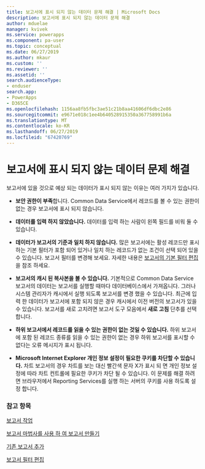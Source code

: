 ```yaml
---
title: 보고서에 표시 되지 않는 데이터 문제 해결 | Microsoft Docs
description: 보고서에 표시 되지 않는 데이터 문제 해결
author: mduelae
manager: kvivek
ms.service: powerapps
ms.component: pa-user
ms.topic: conceptual
ms.date: 06/27/2019
ms.author: mkaur
ms.custom: ''
ms.reviewer: ''
ms.assetid: ''
search.audienceType:
- enduser
search.app:
- PowerApps
- D365CE
ms.openlocfilehash: 1156aa8fb5fbc3ae51c21b8aa41606df6dbc2e86
ms.sourcegitcommit: e9671e018c1ee4b640528915350a367758991b6a
ms.translationtype: MT
ms.contentlocale: ko-KR
ms.lasthandoff: 06/27/2019
ms.locfileid: "67420769"
---
```

# <a name="troubleshoot-problems-with-data-not-displaying-in-a-report"></a>보고서에 표시 되지 않는 데이터 문제 해결

보고서에 있을 것으로 예상 되는 데이터가 표시 되지 않는 이유는 여러 가지가 있습니다.  
  
- **보안 권한이 부족**합니다. Common Data Service에서 레코드를 볼 수 있는 권한이 없는 경우 보고서에 표시 되지 않습니다.  
  
- **데이터를 입력 하지 않았습니다.** 데이터를 입력 하는 사람이 왼쪽 필드를 비워 둘 수 있습니다.  
  
- **데이터가 보고서의 기준과 일치 하지 않습니다.** 많은 보고서에는 활성 레코드만 표시 하는 기본 필터가 포함 되어 있거나 일치 하는 레코드가 없는 조건이 선택 되어 있을 수 있습니다. 보고서 필터를 변경해 보세요. 자세한 내용은 [보고서의 기본 필터 편집](edit-report-filter.md) 을 참조 하세요.  
  
- **보고서의 캐시 된 복사본을 볼 수 있습니다.** 기본적으로 Common Data Service 보고서의 데이터는 보고서를 실행할 때마다 데이터베이스에서 가져옵니다. 그러나 시스템 관리자가 캐시에서 실행 되도록 보고서를 변경 했을 수 있습니다. 최근에 입력 한 데이터가 보고서에 포함 되지 않은 경우 캐시에서 이전 버전의 보고서가 있을 수 있습니다. 보고서를 새로 고치려면 보고서 도구 모음에서 **새로 고침** 단추를 선택 합니다.  
  
- **하위 보고서에서 레코드를 읽을 수 있는 권한이 없는 것일 수 있습니다.** 하위 보고서에 포함 된 레코드 종류를 읽을 수 있는 권한이 없는 경우 하위 보고서를 표시할 수 없다는 오류 메시지가 표시 됩니다.  
  
- **Microsoft Internet Explorer 개인 정보 설정이 필요한 쿠키를 차단할 수 있습니다.** 차트 보고서의 경우 차트를 보는 대신 빨간색 문자 X가 표시 되 면 개인 정보 설정에 따라 차트 컨트롤에 필요한 쿠키가 차단 될 수 있습니다. 이 문제를 해결 하려면 브라우저에서 Reporting Services를 실행 하는 서버의 쿠키를 사용 하도록 설정 합니다.  
  

### <a name="see-also"></a>참고 항목
[보고서 작업](work-with-reports.md) 

[보고서 마법사를 사용 하 여 보고서 만들기](create-report-with-wizard.md)

[기존 보고서 추가](add-existing-report.md)

[보고서 필터 편집](edit-report-filter.md)

